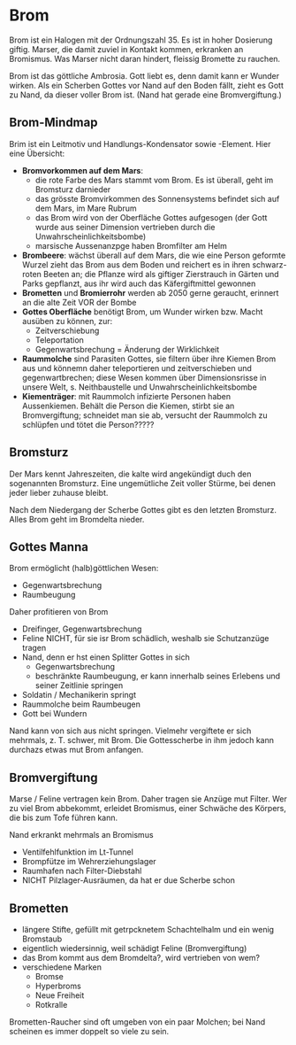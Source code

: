 # Brom

Brom ist ein Halogen mit der Ordnungszahl 35.
Es ist in hoher Dosierung giftig.
Marser, die damit zuviel in Kontakt kommen, erkranken an Bromismus.
Was Marser nicht daran hindert, fleissig Bromette zu rauchen.

Brom ist das göttliche Ambrosia.
Gott liebt es, denn damit kann er Wunder wirken.
Als ein Scherben Gottes vor Nand auf den Boden fällt, zieht es Gott zu Nand, da dieser voller Brom ist.
(Nand hat gerade eine Bromvergiftung.)

## Brom-Mindmap

Brim ist ein Leitmotiv und Handlungs-Kondensator sowie -Element. Hier eine Übersicht:

* **Bromvorkommen auf dem Mars**: 
    * die rote Farbe des Mars stammt vom Brom. Es ist überall, geht im Bromsturz darnieder
    * das grösste Bromvirkommen des Sonnensystems befindet sich auf dem Mars, im Mare Rubrum
    * das Brom wird von der Oberfläche Gottes aufgesogen (der Gott wurde aus seiner Dimension vertrieben durch die Unwahrscheinlichkeitsbombe)
    * marsische Aussenanzpge haben Bromfilter am Helm
* **Brombeere**: wächst überall auf dem Mars, die wie eine Person geformte Wurzel zieht das Brom aus dem Boden und reichert es in ihren schwarz-roten Beeten an; die Pflanze wird als giftiger Zierstrauch in Gärten und Parks gepflanzt, aus ihr wird auch das Käfergiftmittel gewonnen
* **Brometten** und **Bromierrohr** werden ab 2050 gerne geraucht, erinnert an die alte Zeit VOR der Bombe
* **Gottes Oberfläche** benötigt Brom, um Wunder wirken bzw. Macht ausüben zu können, zur:
    * Zeitverschiebung 
    * Teleportation
    * Gegenwartsbrechung = Änderung der Wirklichkeit
* **Raummolche** sind Parasiten Gottes, sie filtern über ihre Kiemen Brom aus und könnemn daher teleportieren und zeitverschieben und gegenwartbrechen; diese Wesen kommen über Dimensionsrisse in unsere Welt, s. Neithbaustelle und Unwahrscheinlichkeitsbombe
* **Kiementräger**: mit Raummolch infizierte Personen haben Aussenkiemen. Behält die Person die Kiemen, stirbt sie an Bromvergiftung; schneidet man sie ab, versucht der Raummolch zu schlüpfen und tötet die Person?????

## Bromsturz

Der Mars kennt Jahreszeiten, die kalte wird angekündigt duch den sogenannten Bromsturz. Eine ungemütliche Zeit voller Stürme, bei denen jeder lieber zuhause bleibt.

Nach dem Niedergang der Scherbe Gottes gibt es den letzten Bromsturz. Alles Brom geht im Bromdelta nieder.

## Gottes Manna

Brom ermöglicht (halb)göttlichen Wesen:

* Gegenwartsbrechung
* Raumbeugung

Daher profitieren von Brom

* Dreifinger, Gegenwartsbrechung
* Feline NICHT, für sie isr Brom schädlich, weshalb sie Schutzanzüge tragen
* Nand, denn er hst einen Splitter Gottes in sich
  * Gegenwartsbrechung
  * beschränkte Raumbeugung, er kann innerhalb seines Erlebens und seiner Zeitlinie springen
* Soldatin / Mechanikerin springt
* Raummolche beim Raumbeugen
* Gott bei Wundern

Nand kann von sich aus nicht springen. Vielmehr vergiftete er sich mehrmals, z. T. schwer, mit Brom. Die Gottesscherbe in ihm jedoch kann durchazs etwas mut Brom anfangen.

## Bromvergiftung

Marse / Feline vertragen kein Brom. Daher tragen sie Anzüge mut Filter. Wer zu viel Brom abbekommt, erleidet Bromismus, einer Schwäche des Körpers, die bis zum Tofe führen kann.

Nand erkrankt mehrmals an Bromismus

* Ventilfehlfunktion im Lt-Tunnel
* Brompfütze im Wehrerziehungslager
* Raumhafen nach Filter-Diebstahl
* NICHT Pilzlager-Ausräumen, da hat er due Scherbe schon

## Brometten

* längere Stifte, gefüllt mit getrpcknetem Schachtelhalm und ein wenig Bromstaub
* eigentlich wiedersinnig, weil schädigt Feline (Bromvergiftung)
* das Brom kommt aus dem Bromdelta?, wird vertrieben von wem?
* verschiedene Marken
  * Bromse
  * Hyperbroms
  * Neue Freiheit
  * Rotkralle

Brometten-Raucher sind oft umgeben von ein paar Molchen; bei Nand scheinen es immer doppelt so viele zu sein.